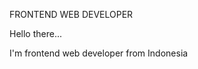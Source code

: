 FRONTEND WEB DEVELOPER

Hello there...

I'm frontend web developer from Indonesia

<!---
adeyusuf211/adeyusuf211 is a ✨ special ✨ repository because its `README.md` (this file) appears on your GitHub profile.
You can click the Preview link to take a look at your changes.
--->
